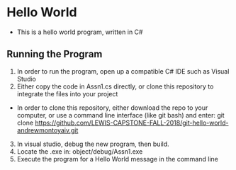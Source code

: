 # Hello World
- This is a hello world program, written in C#

## Running the Program
1. In order to run the program, open up a compatible C# IDE such as Visual Studio
2. Either copy the code in Assn1.cs directly, or clone this repository to integrate the files into your project
  - In order to clone this repository, either download the repo to your computer, or use a command line interface (like git bash) and enter:
  git clone https://github.com/LEWIS-CAPSTONE-FALL-2018/git-hello-world-andrewmontoyaiv.git
3. In visual studio, debug the new program, then build.
4. Locate the .exe in: object/debug/Assn1.exe
5. Execute the program for a Hello World message in the command line
